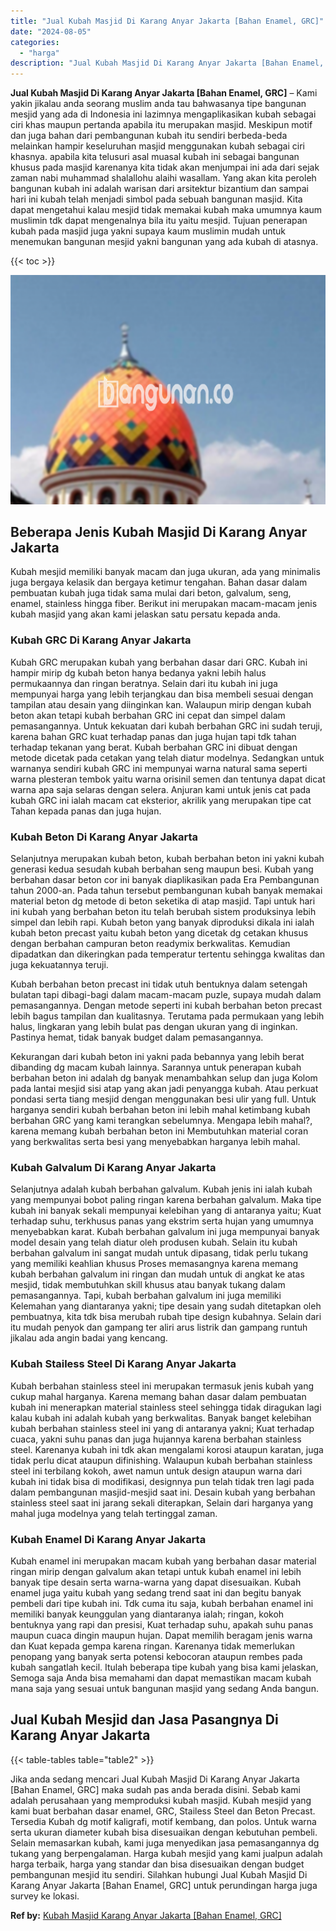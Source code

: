 ```yaml
---
title: "Jual Kubah Masjid Di Karang Anyar Jakarta [Bahan Enamel, GRC]"
date: "2024-08-05"
categories: 
  - "harga"
description: "Jual Kubah Masjid Di Karang Anyar Jakarta [Bahan Enamel, GRC]. Jika anda sedang mencari Jual Kubah Masjid Di Karang Anyar Jakarta [Bahan Enamel, GRC] maka..."
---
```


**Jual Kubah Masjid Di Karang Anyar Jakarta \[Bahan Enamel, GRC\]** – Kami yakin jikalau anda seorang muslim anda tau bahwasanya tipe bangunan mesjid yang ada di Indonesia ini lazimnya mengaplikasikan kubah sebagai ciri khas maupun pertanda apabila itu merupakan masjid. Meskipun motif dan juga bahan dari pembangunan kubah itu sendiri berbeda-beda melainkan hampir keseluruhan masjid menggunakan kubah sebagai ciri khasnya. apabila kita telusuri asal muasal kubah ini sebagai bangunan khusus pada masjid karenanya kita tidak akan menjumpai ini ada dari sejak zaman nabi muhammad shalallohu alaihi wasallam. Yang akan kita peroleh bangunan kubah ini adalah warisan dari arsitektur bizantium dan sampai hari ini kubah telah menjadi simbol pada sebuah bangunan masjid. Kita dapat mengetahui kalau mesjid tidak memakai kubah maka umumnya kaum muslimin tdk dapat mengenalnya bila itu yaitu mesjid. Tujuan penerapan kubah pada masjid juga yakni supaya kaum muslimin mudah untuk menemukan bangunan mesjid yakni bangunan yang ada kubah di atasnya.

{{< toc >}}

![Jual Kubah Masjid Di Karang Anyar Jakarta [Bahan Enamel, GRC]](/images/jual-kubah-masjid-08.png)

## Beberapa Jenis Kubah Masjid Di Karang Anyar Jakarta

Kubah mesjid memiliki banyak macam dan juga ukuran, ada yang minimalis juga bergaya kelasik dan bergaya ketimur tengahan. Bahan dasar dalam pembuatan kubah juga tidak sama mulai dari beton, galvalum, seng, enamel, stainless hingga fiber. Berikut ini merupakan macam-macam jenis kubah masjid yang akan kami jelaskan satu persatu kepada anda.

### Kubah GRC Di Karang Anyar Jakarta

Kubah GRC merupakan kubah yang berbahan dasar dari GRC. Kubah ini hampir mirip dg kubah beton hanya bedanya yakni lebih halus permukaannya dan ringan beratnya. Selain dari itu kubah ini juga mempunyai harga yang lebih terjangkau dan bisa membeli sesuai dengan tampilan atau desain yang diinginkan kan. Walaupun mirip dengan kubah beton akan tetapi kubah berbahan GRC ini cepat dan simpel dalam pemasangannya. Untuk kekuatan dari kubah berbahan GRC ini sudah teruji, karena bahan GRC kuat terhadap panas dan juga hujan tapi tdk tahan terhadap tekanan yang berat. Kubah berbahan GRC ini dibuat dengan metode dicetak pada cetakan yang telah diatur modelnya. Sedangkan untuk warnanya sendiri kubah GRC ini mempunyai warna natural sama seperti warna plesteran tembok yaitu warna orisinil semen dan tentunya dapat dicat warna apa saja selaras dengan selera. Anjuran kami untuk jenis cat pada kubah GRC ini ialah macam cat eksterior, akrilik yang merupakan tipe cat Tahan kepada panas dan juga hujan.

### Kubah Beton Di Karang Anyar Jakarta

Selanjutnya merupakan kubah beton, kubah berbahan beton ini yakni kubah generasi kedua sesudah kubah berbahan seng maupun besi. Kubah yang berbahan dasar beton cor ini banyak diaplikasikan pada Era Pembangunan tahun 2000-an. Pada tahun tersebut pembangunan kubah banyak memakai material beton dg metode di beton seketika di atap masjid. Tapi untuk hari ini kubah yang berbahan beton itu telah berubah sistem produksinya lebih simpel dan lebih rapi. Kubah beton yang banyak diproduksi dikala ini ialah kubah beton precast yaitu kubah beton yang dicetak dg cetakan khusus dengan berbahan campuran beton readymix berkwalitas. Kemudian dipadatkan dan dikeringkan pada temperatur tertentu sehingga kwalitas dan juga kekuatannya teruji.

Kubah berbahan beton precast ini tidak utuh bentuknya dalam setengah bulatan tapi dibagi-bagi dalam macam-macam puzle, supaya mudah dalam pemasangannya. Dengan metode seperti ini kubah berbahan beton precast lebih bagus tampilan dan kualitasnya. Terutama pada permukaan yang lebih halus, lingkaran yang lebih bulat pas dengan ukuran yang di inginkan. Pastinya hemat, tidak banyak budget dalam pemasangannya.

Kekurangan dari kubah beton ini yakni pada bebannya yang lebih berat dibanding dg macam kubah lainnya. Sarannya untuk penerapan kubah berbahan beton ini adalah dg banyak menambahkan selup dan juga Kolom pada lantai mesjid sisi atap yang akan jadi penyangga kubah. Atau perkuat pondasi serta tiang mesjid dengan menggunakan besi ulir yang full. Untuk harganya sendiri kubah berbahan beton ini lebih mahal ketimbang kubah berbahan GRC yang kami terangkan sebelumnya. Mengapa lebih mahal?, karena memang kubah berbahan beton ini Membutuhkan material coran yang berkwalitas serta besi yang menyebabkan harganya lebih mahal.

### Kubah Galvalum Di Karang Anyar Jakarta

Selanjutnya adalah kubah berbahan galvalum. Kubah jenis ini ialah kubah yang mempunyai bobot paling ringan karena berbahan galvalum. Maka tipe kubah ini banyak sekali mempunyai kelebihan yang di antaranya yaitu; Kuat terhadap suhu, terkhusus panas yang ekstrim serta hujan yang umumnya menyebabkan karat. Kubah berbahan galvalum ini juga mempunyai banyak model desain yang telah diatur oleh produsen kubah. Selain itu kubah berbahan galvalum ini sangat mudah untuk dipasang, tidak perlu tukang yang memiliki keahlian khusus Proses memasangnya karena memang kubah berbahan galvalum ini ringan dan mudah untuk di angkat ke atas mesjid, tidak membutuhkan skill khusus atau banyak tukang dalam pemasangannya. Tapi, kubah berbahan galvalum ini juga memiliki Kelemahan yang diantaranya yakni; tipe desain yang sudah ditetapkan oleh pembuatnya, kita tdk bisa merubah rubah tipe design kubahnya. Selain dari itu mudah penyok dan gampang ter aliri arus listrik dan gampang runtuh jikalau ada angin badai yang kencang.

### Kubah Stailess Steel Di Karang Anyar Jakarta

Kubah berbahan stainless steel ini merupakan termasuk jenis kubah yang cukup mahal harganya. Karena memang bahan dasar dalam pembuatan kubah ini menerapkan material stainless steel sehingga tidak diragukan lagi kalau kubah ini adalah kubah yang berkwalitas. Banyak banget kelebihan kubah berbahan stainless steel ini yang di antaranya yakni; Kuat terhadap cuaca, yakni suhu panas dan juga hujannya karena berbahan stainless steel. Karenanya kubah ini tdk akan mengalami korosi ataupun karatan, juga tidak perlu dicat ataupun difinishing. Walaupun kubah berbahan stainless steel ini terbilang kokoh, awet namun untuk design ataupun warna dari kubah ini tidak bisa di modifikasi, designnya pun telah tidak tren lagi pada dalam pembangunan masjid-mesjid saat ini. Desain kubah yang berbahan stainless steel saat ini jarang sekali diterapkan, Selain dari harganya yang mahal juga modelnya yang telah tertinggal zaman.

### Kubah Enamel Di Karang Anyar Jakarta

Kubah enamel ini merupakan macam kubah yang berbahan dasar material ringan mirip dengan galvalum akan tetapi untuk kubah enamel ini lebih banyak tipe desain serta warna-warna yang dapat disesuaikan. Kubah enamel juga yaitu kubah yang sedang trend saat ini dan begitu banyak pembeli dari tipe kubah ini. Tdk cuma itu saja, kubah berbahan enamel ini memiliki banyak keunggulan yang diantaranya ialah; ringan, kokoh bentuknya yang rapi dan presisi, Kuat terhadap suhu, apakah suhu panas maupun cuaca dingin maupun hujan. Dapat memilih beragam jenis warna dan Kuat kepada gempa karena ringan. Karenanya tidak memerlukan penopang yang banyak serta potensi kebocoran ataupun rembes pada kubah sangatlah kecil. Itulah beberapa tipe kubah yang bisa kami jelaskan, Semoga saja Anda bisa memahami dan dapat memastikan macam kubah mana saja yang sesuai untuk bangunan masjid yang sedang Anda bangun.

## Jual Kubah Mesjid dan Jasa Pasangnya Di Karang Anyar Jakarta

{{< table-tables table="table2" >}}

Jika anda sedang mencari Jual Kubah Masjid Di Karang Anyar Jakarta \[Bahan Enamel, GRC\] maka sudah pas anda berada disini. Sebab kami adalah perusahaan yang memproduksi kubah masjid. Kubah mesjid yang kami buat berbahan dasar enamel, GRC, Stailess Steel dan Beton Precast. Tersedia Kubah dg motif kaligrafi, motif kembang, dan polos. Untuk warna serta ukuran diameter kubah bisa disesuaikan dengan kebutuhan pembeli. Selain memasarkan kubah, kami juga menyedikan jasa pemasangannya dg tukang yang berpengalaman. Harga kubah mesjid yang kami jualpun adalah harga terbaik, harga yang standar dan bisa disesuaikan dengan budget pembangunan mesjid itu sendiri. Silahkan hubungi Jual Kubah Masjid Di Karang Anyar Jakarta \[Bahan Enamel, GRC\] untuk perundingan harga juga survey ke lokasi.

**Ref by:** [Kubah Masjid Karang Anyar Jakarta [Bahan Enamel, GRC]](https://id.wikipedia.org/wiki/Kubah)
